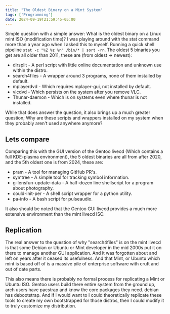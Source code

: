 ```yaml
---
title: "The Oldest Binary on a Mint System"
tags: ['Programming']
date: 2024-09-19T21:59:45-05:00
---
```

Simple question with a simple answer: What is the oldest binary on a Linux mint ISO (modification time)? I was playing around with the stat command more than a year ago when I asked this to myself.
Running a quick shell pipeline `stat -c "%Z %z %n" /bin/* | sort -rn`. The oldest 5 binaries you get are all older than 2011, these are (from oldest -> newest):

* dirsplit - A perl script with little online documentation and unknown use within the distro.
* search4files - A wrapper around 3 programs, none of them installed by default.
* mplayerdvd - Which requires mplayer-gui, not installed by default.
* vlcdvd - Which persists on the system after you remove VLC.
* Thunar-daemon - Which is on systems even where thunar is not installed.

While that does answer the question, it also brings up a much greater question; Why are these scripts and wrappers installed on my system when they probably aren't used anywhere anymore?

## Lets compare

Comparing this with the GUI version of the Gentoo livecd (Which contains a full KDE-plasma environment), the 5 oldest binaries are all from after 2020, and the 5th oldest one is from 2024, these are:

* pram - A tool for managing GitHub PR's.
* symtree - A simple tool for tracking symbol information.
* g-lensfun-update-data - A half-dozen line shellscript for a program about photography.
* could-init-per - A shell script wrapper for a python utility.
* pa-info - A bash script for pulseaudio.

It also should be noted that the Gentoo GUI livecd provides a much more extensive environment than the mint livecd ISO.

## Replication

The real answer to the question of why "search4files" is on the mint livecd is that some Debian or Ubuntu or Mint developer in the mid 2000s put it
on there to manage another GUI application. And it was forgotten about and left on years after it ceased its usefulness. And that Mint, or Ubuntu
which mint is based off of is a massive pile of enterprise software with cruft and out of date parts.

This also means there is probably no formal process for replicating a Mint or Ubuntu ISO. Gentoo users build there entire system from the ground up,
arch users have pacstrap and know the core packages they need. debian has debootstrap. And if I would want to I could theoretically replicate these
tools to create my own bootstrapped for those distros, then I could modify it to truly customize my distribution.

##

